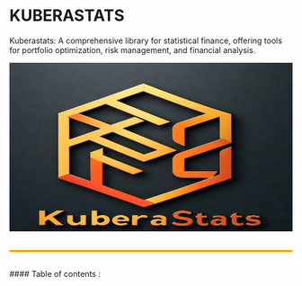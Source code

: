 # KUBERASTATS
Kuberastats: A comprehensive library for statistical finance, offering tools for portfolio optimization, risk management, and financial analysis.
<p align="center">
<img src="https://github.com/Amitkupadhyay0/KUBERASTAT/blob/main/Other_files/Logo_kubera_stats.jpeg" width="700" height="300">
</p>
<div style="height: 4px; background-color: orange; margin-top: 30px; margin-bottom: 30px;"></div>
#### Table of contents :
